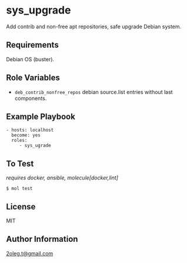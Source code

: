 sys_upgrade
=========

Add contrib and non-free apt repositories, safe upgrade Debian system.

Requirements
------------

Debian OS (buster).

Role Variables
--------------

- ```deb_contrib_nonfree_repos``` debian source.list entries without last components.

Example Playbook
----------------

    - hosts: localhost
      become: yes
      roles:
         - sys_ugrade

To Test
-------
*requires docker, ansible, molecule[docker,lint]*

```$ mol test```

License
-------

MIT

Author Information
------------------

2oleg.t@gmail.com

